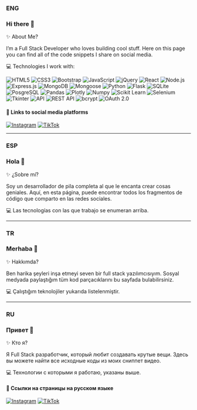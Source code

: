 ### ENG
### Hi there 👋

✨ About Me?

I’m a Full Stack Developer who loves building cool stuff. Here on this page you can find all of the code snippets I share on social media.

💻 Technologies I work with:

![HTML5](https://img.shields.io/badge/HTML5-E34F26?style=for-the-badge&logo=html5&logoColor=white) 
![CSS3](https://img.shields.io/badge/CSS3-1572B6?style=for-the-badge&logo=css3&logoColor=white) 
![Bootstrap](https://img.shields.io/badge/Bootstrap-563D7C?style=for-the-badge&logo=bootstrap&logoColor=white)
![JavaScript](https://img.shields.io/badge/JavaScript-323330?style=for-the-badge&logo=javascript&logoColor=F7DF1E) 
![jQuery](https://img.shields.io/badge/jQuery-0769AD?style=for-the-badge&logo=jquery&logoColor=white)
![React](https://img.shields.io/badge/React-20232A?style=for-the-badge&logo=react&logoColor=61DAFB) 
![Node.js](https://img.shields.io/badge/Node.js-339933?style=for-the-badge&logo=nodedotjs&logoColor=white) 
![Express.js](https://img.shields.io/badge/Express.js-000000?style=for-the-badge&logo=express&logoColor=white)
![MongoDB](https://img.shields.io/badge/MongoDB-4EA94B?style=for-the-badge&logo=mongodb&logoColor=white) 
![Mongoose](https://img.shields.io/badge/Mongoose-880000.svg?style=for-the-badge&logo=Mongoose&logoColor=white)
![Python](https://img.shields.io/badge/Python-FFD43B?style=for-the-badge&logo=python&logoColor=blue) 
![Flask](https://img.shields.io/badge/Flask-000000?style=for-the-badge&logo=flask&logoColor=white)
![SQLite](https://img.shields.io/badge/SQLite-07405E?style=for-the-badge&logo=sqlite&logoColor=white)
![PosgreSQL](https://img.shields.io/badge/PostgreSQL-316192?style=for-the-badge&logo=postgresql&logoColor=white) 
![Pandas](https://img.shields.io/badge/Pandas-2C2D72?style=for-the-badge&logo=pandas&logoColor=white)
![Plotly](https://img.shields.io/badge/Plotly-239120?style=for-the-badge&logo=plotly&logoColor=white)
![Numpy](https://img.shields.io/badge/Numpy-777BB4?style=for-the-badge&logo=numpy&logoColor=white)
![Scikit Learn](https://img.shields.io/badge/scikit_learn-F7931E?style=for-the-badge&logo=scikit-learn&logoColor=white)
![Selenium](https://img.shields.io/badge/Selenium-43B02A.svg?style=for-the-badge&logo=Selenium&logoColor=white) 
![Tkinter](https://img.shields.io/badge/Tkinter-100000?style=for-the-badge&logo=Tkinter&logoColor=FFFFFF&labelColor=B8B1FF&color=B8B1FF)
![API](https://img.shields.io/badge/API-100000?style=for-the-badge&logo=API&logoColor=FFFFFF&labelColor=5746FF&color=5746FF) 
![REST API](https://img.shields.io/badge/REST_API-100000?style=for-the-badge&logo=REST_API&logoColor=FFFFFF&labelColor=909EDD&color=909EDD) 
![bcrypt](https://img.shields.io/badge/Bcrypt-100000?style=for-the-badge&logo=BCRYPT&logoColor=FFFFFF&labelColor=96E782&color=96E782) 
![OAuth 2.0](https://img.shields.io/badge/OAUTH_2.0-100000?style=for-the-badge&logo=OAUTH&logoColor=FFFFFF&labelColor=FF4949&color=FF4949) 


#### 🔗 Links to social media platforms

[![Instagram](https://img.shields.io/badge/Instagram-E4405F?style=for-the-badge&logo=instagram&logoColor=white)](https://www.instagram.com/jsagacodes) 
[![TikTok](https://img.shields.io/badge/TikTok-000000?style=for-the-badge&logo=tiktok&logoColor=white)](https://www.tiktok.com/@jsagacodes)

_____________________________________________________________________________________________________

### ESP
### Hola 👋

✨ ¿Sobre mí?

Soy un desarrollador de pila completa al que le encanta crear cosas geniales. Aquí, en esta página, puede encontrar todos los fragmentos de código que comparto en las redes sociales.

💻 Las tecnologías con las que trabajo se enumeran arriba.

_____________________________________________________________________________________________________

### TR
### Merhaba 👋

✨ Hakkımda?

Ben harika şeyleri inşa etmeyi seven bir full stack yazılımcısıyım. Sosyal medyada paylaştığım tüm kod parçacıklarını bu sayfada bulabilirsiniz.

💻 Çalıştığım teknolojiler yukarıda listelenmiştir.

_____________________________________________________________________________________________________

### RU
### Привет 👋

✨ Кто я?

Я Full Stack разработчик, который любит создавать крутые вещи. Здесь вы можете найти все исходные коды из моих сниппет видео.

💻 Технологии с которыми я работаю, указаны выше.


#### 🔗 Ссылки на страницы на русском языке

[![Instagram](https://img.shields.io/badge/Instagram-E4405F?style=for-the-badge&logo=instagram&logoColor=white)](https://www.instagram.com/jsagacodes_ru) 
[![TikTok](https://img.shields.io/badge/TikTok-000000?style=for-the-badge&logo=tiktok&logoColor=white)](https://www.tiktok.com/@jsagacodesru)






<!--
**jsagacodes/jsagacodes** is a ✨ _special_ ✨ repository because its `README.md` (this file) appears on your GitHub profile.

Here are some ideas to get you started:

- 🔭 I’m currently working on ...
- 🌱 I’m currently learning ...
- 👯 I’m looking to collaborate on ...
- 🤔 I’m looking for help with ...
- 💬 Ask me about ...
- 📫 How to reach me: ...
- 😄 Pronouns: ...
- ⚡ Fun fact: ...
-->
